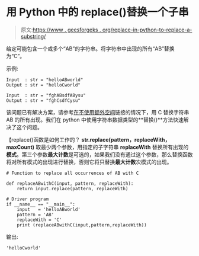 # 用 Python 中的 replace()替换一个子串

> 原文:[https://www . geesforgeks . org/replace-in-python-to-replace-a-substring/](https://www.geeksforgeeks.org/replace-in-python-to-replace-a-substring/)

给定可能包含一个或多个“AB”的字符串。将字符串中出现的所有“AB”替换为“C”。

示例:

```
Input  : str = "helloABworld"
Output : str = "helloCworld"

Input  : str = "fghABsdfABysu"
Output : str = "fghCsdfCysu"

```

该问题已有解决方案，请参考[在不使用额外空间](https://www.geeksforgeeks.org/replace-occurrences-string-ab-c-without-using-extra-space/)链接的情况下，用 C 替换字符串 AB 的所有出现。我们在 python 中使用字符串数据类型的**替换()**方法快速解决了这个问题。

【replace()函数是如何工作的？
**str.replace(pattern，replaceWith，maxCount)** 取最少两个参数，用指定的子字符串 **replaceWith** 替换所有出现的**模式**。第三个参数**最大计数**是可选的，如果我们没有通过这个参数，那么替换函数将对所有模式的出现进行替换，否则它将只替换**最大计数**次模式的出现。

```
# Function to replace all occurrences of AB with C

def replaceABwithC(input, pattern, replaceWith):
    return input.replace(pattern, replaceWith)

# Driver program
if __name__ == "__main__":
    input   = 'helloABworld'
    pattern = 'AB'
    replaceWith = 'C'
    print (replaceABwithC(input,pattern,replaceWith))
```

输出:

```
'helloCworld'

```